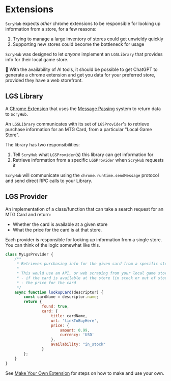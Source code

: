 # Extensions

`ScryHub` expects _other_ chrome extensions to be responsible for looking up information from a store, for a few reasons:

1. Trying to manage a large inventory of stores could get unwieldy quickly
2. Supporting new stores could become the bottleneck for usage

`ScryHub` was designed to let _anyone_ implement an `LGSLibrary` that provides info for their local game store. 

:robot: With the availability of AI tools, it should be possible to get ChatGPT to generate a chrome extension and get you data
for your preferred store, provided they have a web storefront.


## LGS Library

A [Chrome Extension](https://developer.chrome.com/docs/extensions) that uses the [Message Passing](https://developer.chrome.com/docs/extensions/develop/concepts/messaging) system to return data to `ScryHub`.


An `LGSLibrary` communicates with its set of `LGSProvider`'s to retrieve purchase information for an MTG Card, from a particular "Local Game Store".

The library has two responsibilities:

1. Tell `ScryHub` what `LGSProvider`(s) this library can get information for
2. Retrieve information from a specific `LGSProvider` when `ScryHub` requests it

`ScryHub` will communicate using the `chrome.runtime.sendMessage` protocol and send direct RPC calls to your Library.

## LGS Provider

An implementation of a class/function that can take a search request for an MTG Card and return:

* Whether the card is available at a given store
* What the price for the card is at that store.

Each provider is responsible for looking up information from a single store. You can think of the logic somewhat like this.

```javascript
class MyLgsProvider {
    /**
     * Retrieves purchasing info for the given card from a specific store
     * 
     * This would use an API, or web scraping from your local game store to find:
     * - if the card is available at the store (in stock or out of stock)
     * - the price for the card
     */
    async function lookupCard(descriptor) {
        const cardName = descriptor.name;
        return {
                found: true,
                card: {
                    title: cardName,
                    url: 'linkToBuyHere',
                    price: {
                        amount: 0.99,
                        currency: 'USD'
                    },
                    availability: "in_stock"
                }
        };
    }
}
```

See [Make Your Own Extension](./EXTENSION_GUIDE.md) for steps on how to make and use your own.